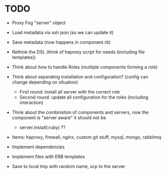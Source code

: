 TODO
====

- Proxy Fog "server" object
- Load metadata via ssh json (so we can update it)
- Save metadata (now happens in component.rb)


- Rethink the DSL (think of haproxy script for needs (including file templates))
- Think about how to handle Roles (multiple components forming a role)
- Think about separating installation and configuration? (config can change depending on situation)
  - First round: install all server with the correct role
  - Second round: update all configuration for the roles (including interaction)
- Think about the combination of components and servers, now the component is "server aware" it should not be
  - server.install(:ruby) ??

- Items: haproxy, firewall, nginx, custom git stuff, mysql, mongo, rabbitmq


- Implement dependencies

- Implement files with ERB templates
- Save to local tmp with random name, scp to the server



